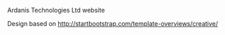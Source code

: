 Ardanis Technologies Ltd website 

Design based on http://startbootstrap.com/template-overviews/creative/